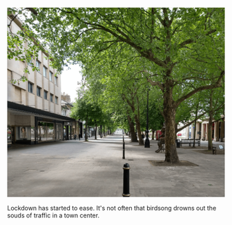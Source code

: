 ![](/pictures/Chelters.png "Zombie apocalyspe")

Lockdown has started to ease. It's not often that birdsong drowns out the souds of traffic in a town center.
